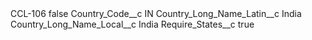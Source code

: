 <?xml version="1.0" encoding="UTF-8"?>
<CustomMetadata xmlns="http://soap.sforce.com/2006/04/metadata" xmlns:xsi="http://www.w3.org/2001/XMLSchema-instance" xmlns:xsd="http://www.w3.org/2001/XMLSchema">
    <label>CCL-106</label>
    <protected>false</protected>
    <values>
        <field>Country_Code__c</field>
        <value xsi:type="xsd:string">IN</value>
    </values>
    <values>
        <field>Country_Long_Name_Latin__c</field>
        <value xsi:type="xsd:string">India</value>
    </values>
    <values>
        <field>Country_Long_Name_Local__c</field>
        <value xsi:type="xsd:string">India</value>
    </values>
    <values>
        <field>Require_States__c</field>
        <value xsi:type="xsd:boolean">true</value>
    </values>
</CustomMetadata>
